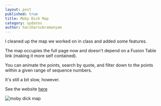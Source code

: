 ```yaml
---
layout: post
published: true
title: Moby Dick Map
category: updates
author: hariharsubramanyam
---
```


I cleaned up the map we worked on in class and added some features.

The map occupies the full page now and doesn't depend on a Fusion Table link (making it more self contained).

You can animate the points, search by quote, and filter down to the points within a given range of sequence numbers.

It's still a bit slow, however.

See the website [here](https://mobydick.firebaseapp.com/ "moby dick")

![moby dick map](/assets/moby_dick_map.png)
